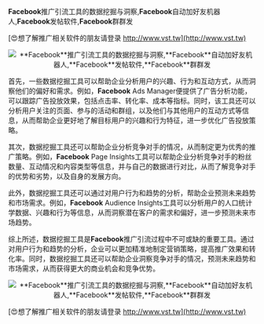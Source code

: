 **Facebook**推广引流工具的数据挖掘与洞察,**Facebook**自动加好友机器人,**Facebook**发帖软件,**Facebook**群群发

[😍想了解推广相关软件的朋友请登录 http://www.vst.tw](http://www.vst.tw)

 <center><img src="https://vst.tw/MP4/tuiguang/png/7.png" alt="**Facebook**推广引流工具的数据挖掘与洞察,**Facebook**自动加好友机器人,**Facebook**发帖软件,**Facebook**群群发"></center>

首先，一些数据挖掘工具可以帮助企业分析用户的兴趣、行为和互动方式，从而洞察他们的偏好和需求。例如，**Facebook** Ads Manager便提供了广告分析功能，可以跟踪广告投放效果，包括点击率、转化率、成本等指标。同时，该工具还可以分析用户关注的页面、参与的活动和群组，以及他们与其他用户的互动方式等信息，从而帮助企业更好地了解目标用户的兴趣和行为特征，进一步优化广告投放策略。

其次，数据挖掘工具还可以帮助企业分析竞争对手的情况，从而制定更为优秀的推广策略。例如，**Facebook** Page Insights工具可以帮助企业分析竞争对手的粉丝数量、互动情况和内容类型等信息，并与自己的数据进行对比，从而了解竞争对手的优势和劣势，以及自身的发展方向。

此外，数据挖掘工具还可以通过对用户行为和趋势的分析，帮助企业预测未来趋势和市场需求。例如，**Facebook** Audience Insights工具可以分析用户的人口统计学数据、兴趣和行为等信息，从而洞察潜在客户的需求和偏好，进一步预测未来市场趋势。

综上所述，数据挖掘工具是**Facebook**推广引流过程中不可或缺的重要工具。通过对用户行为和趋势的分析，企业可以更加精准地制定营销策略，提高推广效果和转化率。同时，数据挖掘工具还可以帮助企业洞察竞争对手的情况，预测未来趋势和市场需求，从而获得更大的商业机会和竞争优势。

 <center><img src="https://vst.tw/MP4/tuiguang/png/0.png" alt="**Facebook**推广引流工具的数据挖掘与洞察,**Facebook**自动加好友机器人,**Facebook**发帖软件,**Facebook**群群发"></center>

[😍想了解推广相关软件的朋友请登录 http://www.vst.tw](http://www.vst.tw)




